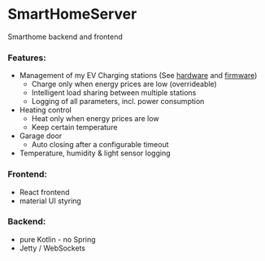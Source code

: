 # SmartHomeServer
Smarthome backend and frontend

### Features:
- Management of my EV Charging stations (See [hardware](https://github.com/sebdehne/EvChargingStationHardware) and [firmware](https://github.com/sebdehne/EvChargingStationFirmware)) 
  - Charge only when energy prices are low (overrideable)
  - Intelligent load sharing between multiple stations
  - Logging of all parameters, incl. power consumption
- Heating control
  - Heat only when energy prices are low
  - Keep certain temperature
- Garage door
  - Auto closing after a configurable timeout
- Temperature, humidity & light sensor logging

### Frontend:
- React frontend
- material UI styring

### Backend:
- pure Kotlin - no Spring
- Jetty / WebSockets
